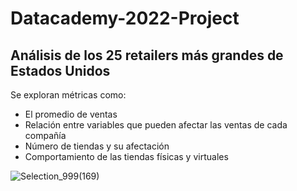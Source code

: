 # Datacademy-2022-Project

## Análisis de los 25 retailers más grandes de Estados Unidos

Se exploran métricas como:

- El promedio de ventas
- Relación entre variables que pueden afectar las ventas de cada compañía
- Número de tiendas y su afectación
- Comportamiento de las tiendas físicas y virtuales

![Selection_999(169)](https://user-images.githubusercontent.com/21029853/155909362-b7668757-6a1c-47e7-b14b-23ad1d6507e4.png)
